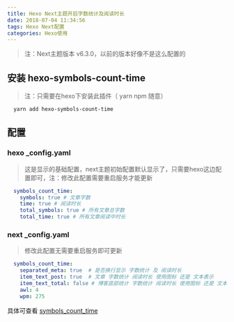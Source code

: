 ```yaml
---
title: Hexo Next主题开启字数统计及阅读时长
date: 2018-07-04 11:34:56
tags: Hexo Next配置
categories: Hexo使用
---
```


> 注：Next主题版本 v6.3.0，以前的版本好像不是这么配置的

## 安装 hexo-symbols-count-time
> 注：只需要在hexo下安装此插件（ yarn npm 随意）

```bash
  yarn add hexo-symbols-count-time
```

## 配置
### hexo _config.yaml
> 这是显示的基础配置，next主题初始配置默认显示了，只需要hexo这边配置即可，注：修改此配置需要重启服务才能更新

``` yaml
  symbols_count_time:
    symbols: true # 文章字数
    time: true # 阅读时长
    total_symbols: true # 所有文章总字数
    total_time: true # 所有文章阅读中时长
```

### next _config.yaml
> 修改此配置无需要重启服务即可更新

``` yaml
  symbols_count_time:
    separated_meta: true  # 是否换行显示 字数统计 及 阅读时长
    item_text_post: true  # 文章 字数统计 阅读时长 使用图标 还是 文本表示
    item_text_total: false # 博客底部统计 字数统计 阅读时长 使用图标 还是 文本表示
    awl: 4
    wpm: 275
```

具体可查看 [symbols_count_time](https://github.com/theme-next/hexo-symbols-count-time)